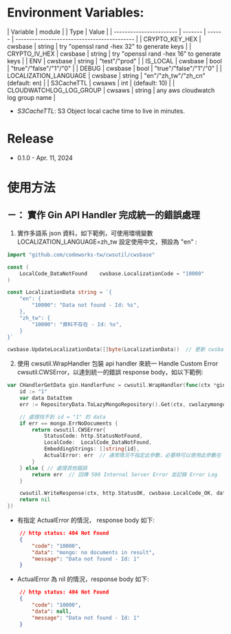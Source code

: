 # Environment Variables:

| Variable                | module  |        | Type                                        | Value |
| ----------------------- | ------- | ------ | ------------------------------------------- |
| CRYPTO_KEY_HEX          | cwsbase | string | try "openssl rand -hex 32" to generate keys |
| CRYPTO_IV_HEX           | cwsbase | string | try "openssl rand -hex 16" to generate keys |
| ENV                     | cwsbase | string | "test"/"prod"                               |
| IS_LOCAL                | cwsbase | bool   | "true"/"false"/"1"/"0"                      |
| DEBUG                   | cwsbase | bool   | "true"/"false"/"1"/"0"                      |
| LOCALIZATION_LANGUAGE   | cwsbase | string | "en"/"zh_tw"/"zh_cn" (default: en)          |
| S3CacheTTL              | cwsaws  | int    | (default: 10)                               |
| CLOUDWATCHLOG_LOG_GROUP | cwsaws  | string | any aws cloudwatch log group name           |

* *S3CacheTTL*: S3 Object local cache time to live in minutes.

# Release
* 0.1.0 - Apr. 11, 2024

# 使用方法

## ㄧ： 實作 Gin API Handler 完成統一的錯誤處理

1. 實作多語系 json 資料，如下範例，可使用環境變數 LOCALIZATION_LANGUAGE=zh_tw 設定使用中文，預設為 "en" :

```go
import "github.com/codeworks-tw/cwsutil/cwsbase"

const (
    LocalCode_DataNotFound    cwsbase.LocalizationCode = "10000"
)

const LocalizationData string = `{
    "en": {
        "10000": "Data not found - Id: %s",
    },
    "zh_tw": {
        "10000": "資料不存在 - Id: %s",
    }
}`

cwsbase.UpdateLocalizationData([]byte(LocalizationData))  // 更新 cwsbase 多語系目錄
```

2. 使用 cwsutil.WrapHandler 包裝 api handler 來統一 Handle Custom Error cwsutil.CWSError，以達到統一的錯誤 response body，如以下範例:
  
```go
var CHandlerGetData gin.HandlerFunc = cwsutil.WrapHandler(func(ctx *gin.Context) error {
    id := "1"
    var data DataItem
    err := RepositoryData.ToLazyMongoRepository().Get(ctx, cwslazymongo.Eq("_id", id), &data)

    // 處理找不到 id = "1" 的 data
    if err == mongo.ErrNoDocuments {
        return cwsutil.CWSError{
            StatusCode: http.StatusNotFound,
            LocalCode:  LocalCode_DataNotFound,
            EmbeddingStrings: []string{id},
            ActualError: err  // 通常情況不指定此參數，必要時可以使用此參數在 data 欄位回傳真正的錯誤 message
        }
    } else { // 處理其他錯誤
        return err  // 回傳 500 Internal Server Error 並記錄 Error Log
    }

    cwsutil.WriteResponse(ctx, http.StatusOK, cwsbase.LocalCode_OK, data)
    return nil
})
```

   * 有指定 ActualError 的情況， response body 如下:

```json
    // http status: 404 Not Found
    {
        "code": "10000",
        "data": "mongo: no documents in result",
        "message": "Data not found - Id: 1"
    }
```

   * ActualError 為 nil 的情況，response body 如下:

```json
    // http status: 404 Not Found
    {
        "code": "10000",
        "data": null,
        "message": "Data not found - Id: 1"
    }
```